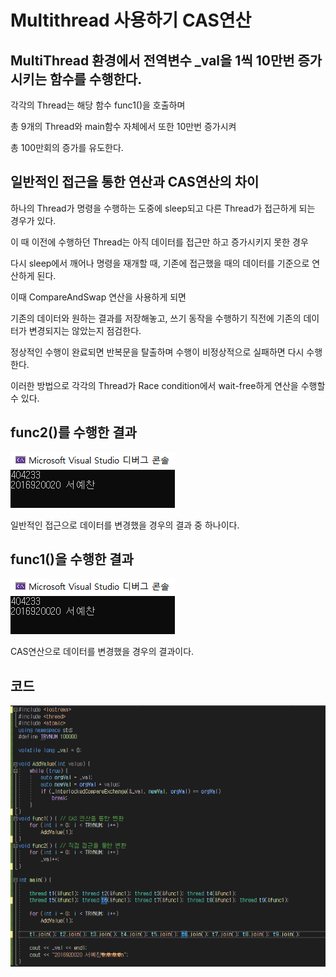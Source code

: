 # **Multithread 사용하기** CAS연산


## MultiThread 환경에서 전역변수 _val을 1씩 10만번 증가시키는 함수를 수행한다.

각각의 Thread는 해당 함수 func1()을 호출하며

총 9개의 Thread와 main함수 자체에서 또한 10만번 증가시켜

총 100만회의 증가를 유도한다.



## 일반적인 접근을 통한 연산과 CAS연산의 차이

하나의 Thread가 명령을 수행하는 도중에 sleep되고 다른 Thread가 접근하게 되는 경우가 있다.

이 때 이전에 수행하던 Thread는 아직 데이터를 접근만 하고 증가시키지 못한 경우

다시 sleep에서 깨어나 명령을 재개할 때, 기존에 접근했을 때의 데이터를 기준으로 연산하게 된다.

이때 CompareAndSwap 연산을 사용하게 되면

기존의 데이터와 원하는 결과를 저장해놓고, 쓰기 동작을 수행하기 직전에 기존의 데이터가 변경되지는 않았는지 점검한다.

정상적인 수행이 완료되면 반복문을 탈출하며 수행이 비정상적으로 실패하면 다시 수행한다.

이러한 방법으로 각각의 Thread가 Race condition에서 wait-free하게 연산을 수행할 수 있다.



## func2()를 수행한 결과

![func2](https://github.com/SuhYC/AmateurGramer/blob/main/multi_thread/cas/cas_func2.png?raw=true)

일반적인 접근으로 데이터를 변경했을 경우의 결과 중 하나이다.


## func1()을 수행한 결과

![func2](https://github.com/SuhYC/AmateurGramer/blob/main/multi_thread/cas/cas_func2.png?raw=true)

CAS연산으로 데이터를 변경했을 경우의 결과이다.

## 코드


![코드](https://github.com/SuhYC/AmateurGramer/blob/main/multi_thread/cas/cas1.png?raw=true)

